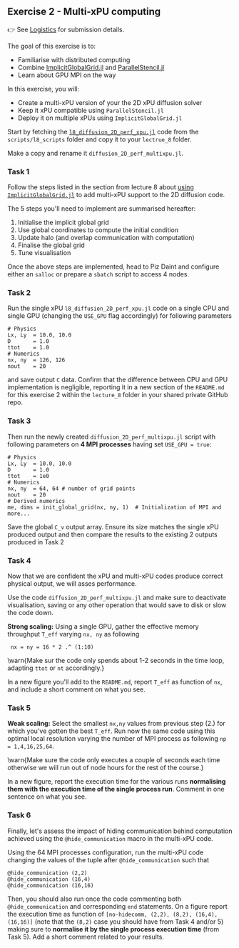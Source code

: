 <!--This file was generated, do not modify it.-->
## Exercise 2 - **Multi-xPU computing**

👉 See [Logistics](/logistics/#submission) for submission details.

The goal of this exercise is to:
- Familiarise with distributed computing
- Combine [ImplicitGlobalGrid.jl](https://github.com/eth-cscs/ImplicitGlobalGrid.jl) and [ParallelStencil.jl](https://github.com/omlins/ParallelStencil.jl)
- Learn about GPU MPI on the way

In this exercise, you will:
- Create a multi-xPU version of your the 2D xPU diffusion solver
- Keep it xPU compatible using `ParallelStencil.jl`
- Deploy it on multiple xPUs using `ImplicitGlobalGrid.jl`

Start by fetching the [`l8_diffusion_2D_perf_xpu.jl`](https://github.com/eth-vaw-glaciology/course-101-0250-00/blob/main/scripts/l8_scripts/) code from the `scripts/l8_scripts` folder and copy it to your `lectrue_8` folder.

Make a copy and rename it `diffusion_2D_perf_multixpu.jl`.

### Task 1

Follow the steps listed in the section from lecture 8 about [using `ImplicitGlobalGrid.jl`](#using_implicitglobalgridjl) to add multi-xPU support to the 2D diffusion code.

The 5 steps you'll need to implement are summarised hereafter:
1. Initialise the implicit global grid
2. Use global coordinates to compute the initial condition
3. Update halo (and overlap communication with computation)
4. Finalise the global grid
5. Tune visualisation

Once the above steps are implemented, head to Piz Daint and configure either an `salloc` or prepare a `sbatch` script to access 4 nodes.

### Task 2

Run the single xPU `l8_diffusion_2D_perf_xpu.jl` code on a single CPU and single GPU (changing the `USE_GPU` flag accordingly) for following parameters

````julia:ex1
# Physics
Lx, Ly  = 10.0, 10.0
D       = 1.0
ttot    = 1.0
# Numerics
nx, ny  = 126, 126
nout    = 20
````

and save output `C` data. Confirm that the difference between CPU and GPU implementation is negligible, reporting it in a new section of the `README.md` for this exercise 2 within the `lecture_8` folder in your shared private GitHub repo.

### Task 3

Then run the newly created `diffusion_2D_perf_multixpu.jl` script with following parameters on **4 MPI processes** having set `USE_GPU = true`:

````julia:ex2
# Physics
Lx, Ly  = 10.0, 10.0
D       = 1.0
ttot    = 1e0
# Numerics
nx, ny  = 64, 64 # number of grid points
nout    = 20
# Derived numerics
me, dims = init_global_grid(nx, ny, 1)  # Initialization of MPI and more...
````

Save the global `C_v` output array. Ensure its size matches the single xPU produced output and then compare the results to the existing 2 outputs produced in Task 2

### Task 4

Now that we are confident the xPU and multi-xPU codes produce correct physical output, we will asses performance.

Use the code `diffusion_2D_perf_multixpu.jl` and make sure to deactivate visualisation, saving or any other operation that would save to disk or slow the code down.

**Strong scaling:** Using a single GPU, gather the effective memory throughput `T_eff` varying `nx, ny` as following

````julia:ex3
 nx = ny = 16 * 2 .^ (1:10)
````

\warn{Make sur the code only spends about 1-2 seconds in the time loop, adapting `ttot` or `nt` accordingly.}

In a new figure you'll add to the `README.md`, report `T_eff` as function of `nx`, and include a short comment on what you see.

### Task 5

**Weak scaling:** Select the smallest `nx,ny` values from previous step (2.) for which you've gotten the best `T_eff`. Run now the same code using this optimal local resolution varying the number of MPI process as following `np = 1,4,16,25,64`.

\warn{Make sure the code only executes a couple of seconds each time otherwise we will run out of node hours for the rest of the course.}

In a new figure, report the execution time for the various runs **normalising them with the execution time of the single process run**. Comment in one sentence on what you see.

### Task 6

Finally, let's assess the impact of hiding communication behind computation achieved using the `@hide_communication` macro in the multi-xPU code.

Using the 64 MPI processes configuration, run the multi-xPU code changing the values of the tuple after `@hide_communication` such that

````julia:ex4
@hide_communication (2,2)
@hide_communication (16,4)
@hide_communication (16,16)
````

Then, you should also run once the code commenting both `@hide_communication` and corresponding `end` statements. On a figure report the execution time as function of `[no-hidecomm, (2,2), (8,2), (16,4), (16,16)]` (note that the `(8,2)` case you should have from Task 4 and/or 5) making sure to **normalise it by the single process execution time** (from Task 5). Add a short comment related to your results.

